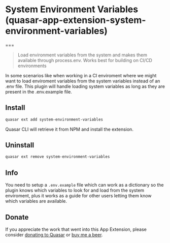 # System Environment Variables (quasar-app-extension-system-environment-variables)

===
> Load environment variables from the system and makes them available through process.env. Works best for building on CI/CD environments

In some scenarios like when working in a CI enviroment where we might want to load enviroment variables from the system variables instead of an .env file. This plugin will handle loading system variables as long as they are present in the .env.example file.

## Install

```bash
quasar ext add system-environment-variables
```

Quasar CLI will retrieve it from NPM and install the extension.

## Uninstall

```bash
quasar ext remove system-environment-variables
```

## Info

You need to setup a `.env.example` file which can work as a dictionary so the plugin knows which variables to look for and load from the system enviroment, plus it works as a guide for other users letting them know which variables are available.

## Donate

If you appreciate the work that went into this App Extension, please consider [donating to Quasar](https://donate.quasar.dev) or [buy me a beer](https://www.buymeacoffee.com/marcorivm).
